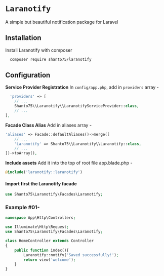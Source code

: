 
# `Laranotify`
A simple but beautiful notification package for Laravel

## Installation

Install Laranotify with composer

```sh
  composer require shanto75/laranotify
```


## Configuration
**Service Provider Registration**
In `config/app.php`, add in `providers` array -

```php
  'providers' => [
    // ...
    Shanto75\\Laranotify\\LaranotifyServiceProvider::class,
    // ...
],
```

**Facade Class Alias**
Add in aliases array - 
```php
'aliases' => Facade::defaultAliases()->merge([
    // ...
    'Laranotify' => Shanto75\\Laranotify\\Laranotify::class,
    // ...
])->toArray(),
```

**Include assets**
Add it into the top of root file app.blade.php - 

```php
@include('laranotify::laranotify')
```

#### Import first the Laranotify facade
```php
use Shanto75\Laranotify\Facades\Laranotify;
```

### Example #01-
```php
namespace App\Http\Controllers;

use Illuminate\Http\Request;
use Shanto75\Laranotify\Facades\Laranotify;

class HomeController extends Controller
{
    public function index(){
        Laranotify::notify('Saved successfully!');
        return view('welcome');
    }
}

 ```